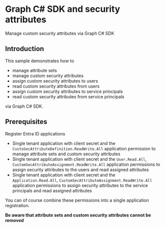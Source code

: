 # Graph C# SDK and security attributes

Manage custom security attributes via Graph C# SDK

## Introduction

This sample demonstrates how to 

- manage attribute sets
- manage custom security attributes 
- assign custom security attributes to users
- read custom security attributes from users
- assign custom security attributes to service principals
- read custom security attributes from service principals

via Graph C# SDK.

## Prerequisites

Register Entra ID applications

- Single tenant application with client secret and the `CustoSecAttributeDefinition.ReadWrite.All` application permission to manage attribute sets and custom security attributes
- Single tenant application with client secret and the `User.Read.All`, `CustomSecAttributeAssignment.ReadWrite.All` application permissions to assign security attributes to the users and read assigned attributes
- Single tenant application with client secret and the `Application.Read.All`, `CustomSecAttributeAssignment.ReadWrite.All` application permissions to assign security attributes to the service principals and read assigned attributes

You can of course combine these permissions into a single application registration.

**Be aware that attribute sets and custom security attributes cannot be removed**